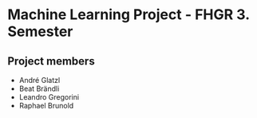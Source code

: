 # Machine Learning Project - FHGR 3. Semester
## Project members
- André Glatzl
- Beat Brändli
- Leandro Gregorini
- Raphael Brunold
